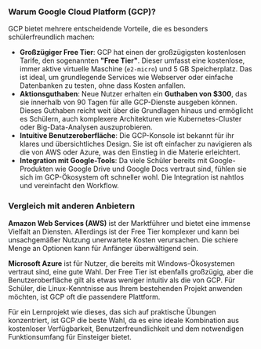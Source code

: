 
### Warum Google Cloud Platform (GCP)?

GCP bietet mehrere entscheidende Vorteile, die es besonders schülerfreundlich machen:

* **Großzügiger Free Tier**: GCP hat einen der großzügigsten kostenlosen Tarife, den sogenannten **"Free Tier"**. Dieser umfasst eine kostenlose, immer aktive virtuelle Maschine (`e2-micro`) und 5 GB Speicherplatz. Das ist ideal, um grundlegende Services wie Webserver oder einfache Datenbanken zu testen, ohne dass Kosten anfallen. 
* **Aktionsguthaben**: Neue Nutzer erhalten ein **Guthaben von $300**, das sie innerhalb von 90 Tagen für alle GCP-Dienste ausgeben können. Dieses Guthaben reicht weit über die Grundlagen hinaus und ermöglicht es Schülern, auch komplexere Architekturen wie Kubernetes-Cluster oder Big-Data-Analysen auszuprobieren.
* **Intuitive Benutzeroberfläche**: Die GCP-Konsole ist bekannt für ihr klares und übersichtliches Design. Sie ist oft einfacher zu navigieren als die von AWS oder Azure, was den Einstieg in die Materie erleichtert.
* **Integration mit Google-Tools**: Da viele Schüler bereits mit Google-Produkten wie Google Drive und Google Docs vertraut sind, fühlen sie sich im GCP-Ökosystem oft schneller wohl. Die Integration ist nahtlos und vereinfacht den Workflow.


### Vergleich mit anderen Anbietern

**Amazon Web Services (AWS)** ist der Marktführer und bietet eine immense Vielfalt an Diensten. Allerdings ist der Free Tier komplexer und kann bei unsachgemäßer Nutzung unerwartete Kosten verursachen. Die schiere Menge an Optionen kann für Anfänger überwältigend sein.

**Microsoft Azure** ist für Nutzer, die bereits mit Windows-Ökosystemen vertraut sind, eine gute Wahl. Der Free Tier ist ebenfalls großzügig, aber die Benutzeroberfläche gilt als etwas weniger intuitiv als die von GCP. Für Schüler, die Linux-Kenntnisse aus Ihrem bestehenden Projekt anwenden möchten, ist GCP oft die passendere Plattform.

Für ein Lernprojekt wie dieses, das sich auf praktische Übungen konzentriert, ist GCP die beste Wahl, da es eine ideale Kombination aus kostenloser Verfügbarkeit, Benutzerfreundlichkeit und dem notwendigen Funktionsumfang für Einsteiger bietet. 
